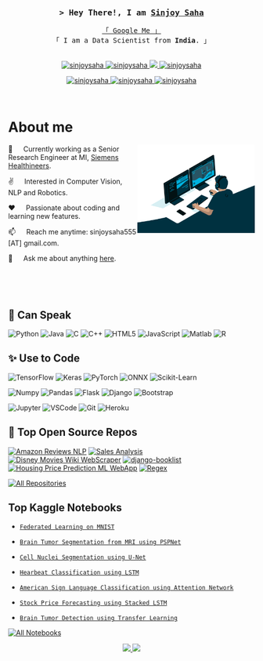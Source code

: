<!-- Intro  -->
<h3 align="center">
        <samp>&gt; Hey There!, I am
                <b><a target="_blank" href="https://sinjoysaha.github.io">Sinjoy Saha</a></b>
        </samp>
</h3>


<p align="center"> 
  <samp>
    <a href="https://www.google.com/search?q=Sinjoy+Saha">「 Google Me 」</a>
    <br>
    「 I am a Data Scientist from <b>India</b>. 」
    <br>
    <br>
  </samp>
</p>

<p align="center">
 <a href="https://sinjoysaha.github.io" target="blank">
  <img src="https://img.shields.io/badge/Website-DC143C?style=for-the-badge&logo=medium&logoColor=white" alt="sinjoysaha" />
 </a>
 <a href="https://linkedin.com/in/sinjoysaha" target="_blank">
  <img src="https://img.shields.io/badge/LinkedIn-0077B5?style=for-the-badge&logo=linkedin&logoColor=white" alt="sinjoysaha"/>
 </a>
 <a href="https://twitter.com/sinjoysaha_dev" target="_blank">
  <img src="https://img.shields.io/badge/Twitter-1DA1F2?style=for-the-badge&logo=twitter&logoColor=white" />
 </a>
 <a href="https://scholar.google.com/citations?user=xNXqCc0AAAAJ&hl=en" target="_blank">
  <img src="https://img.shields.io/badge/Google%20Scholar-4285f4?&style=for-the-badge&logo=googlescholar&logoColor=white" alt="sinjoysaha"  />
  </a> 
</p>


<p align="center">
  <a href="https://www.kaggle.com/sinjoysaha" target="_blank">
  <img src="https://img.shields.io/badge/Kaggle-20BEFF?style=for-the-badge&logo=Kaggle&logoColor=white" alt="sinjoysaha"  />
  </a> 
  <a href="https://www.hackerrank.com/sinjoysaha" target="_blank">
  <img src="https://img.shields.io/badge/-Hackerrank-2EC866?style=for-the-badge&logo=HackerRank&logoColor=white" alt="sinjoysaha"  />
  </a> 
  <a href="mailto:sinjoysaha555@gmail.com" target="_blank">
  <img src="https://img.shields.io/badge/Gmail-D14836?style=for-the-badge&logo=gmail&logoColor=white" alt="sinjoysaha"  />
  </a> 

</p>
<br />

<!-- About Section -->
 # About me
 
<p>
 <img align="right" width="240" src="img/coder.gif" alt="Hello gif" />

 💼 &emsp; Currently working as a Senior Research Engineer at MI, [Siemens Healthineers](https://www.siemens-healthineers.com/molecular-imaging).

 ✌️ &emsp; Interested in Computer Vision, NLP and Robotics.
 
 ❤️ &emsp; Passionate about coding and learning new features.

 📫 &emsp; Reach me anytime: sinjoysaha555 [AT] gmail.com.

 💬 &emsp; Ask me about anything [here](https://github.com/sinjoysaha/sinjoysaha/issues).

</p>

<br/>
<br/>
<br/>


## 💬 Can Speak 

  ![Python](https://img.shields.io/badge/Python-FFD43B?style=for-the-badge&logo=python&logoColor=darkgreen)
  ![Java](https://img.shields.io/badge/Java-ED8B00?style=for-the-badge&logo=java&logoColor=white)
  ![C](https://img.shields.io/badge/C-00599C?style=for-the-badge&logo=c&logoColor=white)
  ![C++](https://img.shields.io/badge/C++-00599C?style=for-the-badge&logo=c%2B%2B&logoColor=white)
  ![HTML5](https://img.shields.io/badge/HTML5-E34F26?style=for-the-badge&logo=html5&logoColor=white)
  ![JavaScript](https://img.shields.io/badge/JavaScript-323330?style=for-the-badge&logo=javascript&logoColor=F7DF1E)
  ![Matlab](https://img.shields.io/badge/Matlab-ED8B00?style=for-the-badge&logo=matlab&logoColor=white)
  ![R](https://img.shields.io/badge/R-276DC3?style=for-the-badge&logo=r&logoColor=white)
  
## ✨ Use to Code
  
  ![TensorFlow](https://img.shields.io/badge/TensorFlow-FF6F00?style=for-the-badge&logo=TensorFlow&logoColor=white) 
  ![Keras](https://img.shields.io/badge/Keras-D00000?style=for-the-badge&logo=Keras&logoColor=white)
  ![PyTorch](https://img.shields.io/badge/PyTorch-ee4c2c?style=for-the-badge&logo=PyTorch&logoColor=white)
  ![ONNX](https://img.shields.io/badge/ONNX-7a7a7a?style=for-the-badge&logo=ONNX&logoColor=white)
  ![Scikit-Learn](https://img.shields.io/badge/scikit_learn-3294c7?style=for-the-badge&logo=scikit-learn&logoColor=white)

  ![Numpy](https://img.shields.io/badge/Numpy-777BB4?style=for-the-badge&logo=numpy&logoColor=white)
  ![Pandas](https://img.shields.io/badge/Pandas-2C2D72?style=for-the-badge&logo=pandas&logoColor=white)
  ![Flask](https://img.shields.io/badge/Flask-000000?style=for-the-badge&logo=flask&logoColor=white)
  ![Django](https://img.shields.io/badge/Django-105339?style=for-the-badge&logo=django&logoColor=white) 
  ![Bootstrap](https://img.shields.io/badge/Bootstrap-563D7C?style=for-the-badge&logo=bootstrap&logoColor=white)

  ![Jupyter](https://img.shields.io/badge/Jupyter-F37626.svg?&style=for-the-badge&logo=Jupyter&logoColor=white)
  ![VSCode](https://img.shields.io/badge/VSCode-49afef.svg?&style=for-the-badge&logo=vscode&logoColor=white)
  ![Git](https://img.shields.io/badge/Git-F05032?style=for-the-badge&logo=git&logoColor=white)
  ![Heroku](https://img.shields.io/badge/Heroku-430098?style=for-the-badge&logo=heroku&logoColor=white)


<!-- - 📬 How to reach me
  
  [![LinkedIn](https://img.shields.io/badge/LinkedIn-0077B5?style=for-the-badge&logo=linkedin&logoColor=white)](https://linkedin.com/in/sinjoysaha)
  [![Twitter](https://img.shields.io/badge/Twitter-1DA1F2?style=for-the-badge&logo=twitter&logoColor=white)](https://twitter.com/SinjoySaha)
  [![Gmail](https://img.shields.io/badge/Gmail-D14836?style=for-the-badge&logo=gmail&logoColor=white)](mailto:sinjoysaha555@gmail.com)
  [![HackerRank](https://img.shields.io/badge/-Hackerrank-2EC866?style=for-the-badge&logo=HackerRank&logoColor=white)](https://www.hackerrank.com/sinjoysaha)
  [![Kaggle](https://img.shields.io/badge/Kaggle-20BEFF?style=for-the-badge&logo=Kaggle&logoColor=white)](https://www.kaggle.com/sinjoysaha)
  [![GitHub](https://img.shields.io/badge/GitHub-100000?style=for-the-badge&logo=github&logoColor=white)](https://www.github.com/sinjoysaha) -->
  
  
## 🚀 Top Open Source Repos
[![Amazon Reviews NLP](https://github-readme-stats.vercel.app/api/pin/?username=sinjoysaha&repo=Amazon-Reviews-NLP&border_color=7F3FBF&bg_color=0D1117&title_color=C9D1D9&text_color=8B949E&icon_color=7F3FBF)](https://github.com/sinjoysaha/Amazon-Reviews-NLP)
[![Sales Analysis](https://github-readme-stats.vercel.app/api/pin/?username=sinjoysaha&repo=sales-analysis&border_color=7F3FBF&bg_color=0D1117&title_color=C9D1D9&text_color=8B949E&icon_color=7F3FBF)](https://github.com/sinjoysaha/sales-analysis)
[![Disney Movies Wiki WebScraper](https://github-readme-stats.vercel.app/api/pin/?username=sinjoysaha&repo=Disney-Movies-Wiki-WebScraper&border_color=7F3FBF&bg_color=0D1117&title_color=C9D1D9&text_color=8B949E&icon_color=7F3FBF)](https://github.com/sinjoysaha/Disney-Movies-Wiki-WebScraper)
[![django-booklist](https://github-readme-stats.vercel.app/api/pin/?username=sinjoysaha&repo=django-booklist&border_color=7F3FBF&bg_color=0D1117&title_color=C9D1D9&text_color=8B949E&icon_color=7F3FBF)](https://github.com/sinjoysaha/django-booklist)
[![Housing Price Prediction ML WebApp](https://github-readme-stats.vercel.app/api/pin/?username=sinjoysaha&repo=Housing-Price-Prediction-ML-WebApp&border_color=7F3FBF&bg_color=0D1117&title_color=C9D1D9&text_color=8B949E&icon_color=7F3FBF)](https://github.com/sinjoysaha/Housing-Price-Prediction-ML-WebApp)
[![Regex](https://github-readme-stats.vercel.app/api/pin/?username=sinjoysaha&repo=regex&border_color=7F3FBF&bg_color=0D1117&title_color=C9D1D9&text_color=8B949E&icon_color=7F3FBF)](https://github.com/sinjoysaha/regex)

<p align="left">
  <a href="https://github.com/sinjoysaha?tab=repositories" target="_blank"><img alt="All Repositories" title="All Repositories" src="https://img.shields.io/badge/-All%20Repos-2962FF?style=for-the-badge&logo=koding&logoColor=white"/></a>
</p>

## Top Kaggle Notebooks

- [`Federated Learning on MNIST`](https://www.kaggle.com/code/sinjoysaha/federated-learning-mnist-cifar-10)
- [`Brain Tumor Segmentation from MRI using PSPNet`](https://www.kaggle.com/code/sinjoysaha/pspnet-for-brain-mri)
- [`Cell Nuclei Segmentation using U-Net`](https://www.kaggle.com/code/sinjoysaha/segmentation-with-u-net)
- [`Hearbeat Classification using LSTM`](https://www.kaggle.com/code/sinjoysaha/heartbeat-classification-using-lstm)
- [`American Sign Language Classification using Attention Network`](https://www.kaggle.com/code/sinjoysaha/a-sign-lang-classification-with-tl-attention)
- [`Stock Price Forecasting using Stacked LSTM`](https://www.kaggle.com/code/sinjoysaha/stock-price-forecasting-using-stacked-lstm)

- [`Brain Tumor Detection using Transfer Learning`](https://www.kaggle.com/code/sinjoysaha/brain-tumor-detection-using-transfer-learning)

<p align="left">
  <a href="https://www.kaggle.com/sinjoysaha/code?userId=2072459&sortBy=voteCount&tab=profile" target="_blank"><img alt="All Notebooks" title="All Notebooks" src="https://img.shields.io/badge/-All%20Notebooks-1e48bf?style=for-the-badge&logo=koding&logoColor=white"/></a>
</p>

<p align="center">
<a href="https://github.com/sinjoysaha">
  <img height="180em" src="https://github-readme-stats-eight-theta.vercel.app/api?username=sinjoysaha&show_icons=true&theme=algolia&include_all_commits=true&count_private=true"/>
  <img height="180em" src="https://github-readme-stats-eight-theta.vercel.app/api/top-langs/?username=sinjoysaha&layout=compact&langs_count=8&theme=algolia"/>
</a>
</p>
